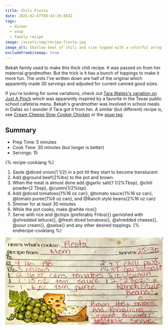 ```yaml
---
title: Chili Fiesta
date: 2025-02-07T08:43:29.683Z
tags:
  - dinner
  - soup
  - family recipe
image: /assets/img/recipe-fiesta.jpg
image_alt: Shallow bowl of chili and rice topped with a colorful array of chips, cheese, tomatoes, and lettuce.
excludeFromSitemap: true
---
```


Bekah family used to make this thick chili recipe.
It was passed on from her maternal grandmother.
But the trick is it has a bunch of toppings to make it more fun.
The units I've written down are half of the original which apparently made 30 servings and adjusted for current canned good sizes.

If you're looking for some variations, check out [Tara Waites's variation on Just A Pinch](https://www.justapinch.com/recipes/main-course/main-course-beef/fiesta-salad.html) which was apparently inspired by a favorite in the Texas public school cafeteria menu.
Bekah's grandmother was involved in school meals in Dallas so I wonder if Tara got it from her.
A similar (but different) recipe is, see [Cream Cheese Slow Cooker Chicken](/recipes/2021/04/30/cream-cheese-slow-cooker-chicken/) or the [soup tag](/posts/tags/soup/).

## Summary

- Prep Time: 5 minutes
- Cook Time: 30 minutes (but longer is better)
- Servings: 15

{% recipe-cooklang %}
1. Saute @diced onion{1 1/2} in a pot till they start to become translucent
1. Add @ground beef{2%lbs} to the pot and brown.
1. When the meat is almost done add @garlic salt{1 1/2%Tbsp}, @chili powder{2 Tbsp}, @cumin{1/2%tsp}.
1. Add @diced tomatoes{1%16 oz can}, @tomato sauce{1%16 oz can}, @tomato puree{1%6 oz can}, and @Ranch style beans{2%16 oz can}
1. Simmer for at least 30 minutes
1. While the pot cooks, make @white rice{}
1. Serve with rice and @chips (preferably Fritos){} garnished with @shredded lettuce{}, @fresh diced tomatoes{}, @shredded cheese{}, @sour cream{}, @salsa{} and any other desired toppings.
{% endrecipe-cooklang %}

![cute recipe card that says it's from 'Mom' describing an abbreviated recipe.](/assets/img/recipe-fiesta-card.jpg "Here's the original recipe")
